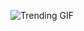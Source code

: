 
<!-- GIF_SECTION -->
![Trending GIF](https://media3.giphy.com/media/v1.Y2lkPThiYjIxNzcyeGZqOW0zNTVxajhjbWh6bXp6bXU5dzQ3MDh2OGtxa2dpZHdjNTV0ZSZlcD12MV9naWZzX3NlYXJjaCZjdD1n/GtZbEjCA68cR37dXBy/giphy.gif)
<!-- END_GIF_SECTION -->
